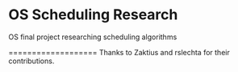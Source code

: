 OS Scheduling Research
===================

OS final project researching scheduling algorithms

===================
Thanks to Zaktius and rslechta for their contributions.
